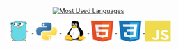 <div align="center">
  <a href="#">
    <img height="190rem" alt="Most Used Languages" src="https://github-readme-stats.vercel.app/api/top-langs/?username=bmshema&langs_count=6&layout=compact&title_color=17df84&icon_color=17df84&text_color=17df84&bg_color=00000000&border_radius=15&border_color=00000000&hide=jupyter%20notebook"/>
  </a>
  <div style="display: inline_block">
    <p align="center">
      <a href="https://go.dev/">
      <img align="center" alt="Logo do Go" height="50" width="60" title="Go" src="https://github.com/devicons/devicon/blob/v2.15.1/icons/go/go-original.svg">
      </a>
      <a href="https://www.python.org/">
      <img align="center" alt="Logo do Python" height="50" width="60" title="Python" src="https://raw.githubusercontent.com/devicons/devicon/master/icons/python/python-original.svg">
      </a>
      <a href="https://github.com/torvalds/linux">
      <img align="center" alt="Logo do Linux" height="50" width="60" title="Linux" src="https://github.com/devicons/devicon/blob/v2.15.1/icons/linux/linux-original.svg">
      </a>
      <a href="https://html.com/">
      <img align="center" alt="Logo do HTML5" height="50" width="60" title="HTML5" src="https://raw.githubusercontent.com/devicons/devicon/master/icons/html5/html5-original.svg">
      </a>
      <a href="https://css-tricks.com/">
      <img align="center" alt="Logo do CSS3" height="50" width="60" title="CSS3" src="https://raw.githubusercontent.com/devicons/devicon/master/icons/css3/css3-original.svg">
      </a>
      <a href="https://www.javascript.com/">
      <img align="center" alt="Logo do JavaScript" height="50" width="60" title="JavaScript" src="https://raw.githubusercontent.com/devicons/devicon/master/icons/javascript/javascript-plain.svg">
      </a>
</div>
